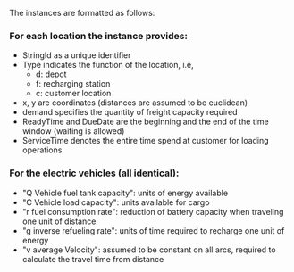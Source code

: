 The instances are formatted as follows:

### For each location the instance provides:
- StringId as a unique identifier
- Type indicates the function of the location, i.e,
    - d: depot
    - f: recharging station
    - c: customer location
- x, y are coordinates (distances are assumed to be euclidean) 
- demand specifies the quantity of freight capacity required
- ReadyTime and DueDate are the beginning and the end of the time window (waiting is allowed)
- ServiceTime denotes the entire time spend at customer for loading operations

### For the electric vehicles (all identical):
- "Q Vehicle fuel tank capacity": units of energy available
- "C Vehicle load capacity":      units available for cargo
- "r fuel consumption rate":      reduction of battery capacity when traveling one unit of distance
- "g inverse refueling rate":     units of time required to recharge one unit of energy
- "v average Velocity":           assumed to be constant on all arcs, required to calculate the travel time from distance